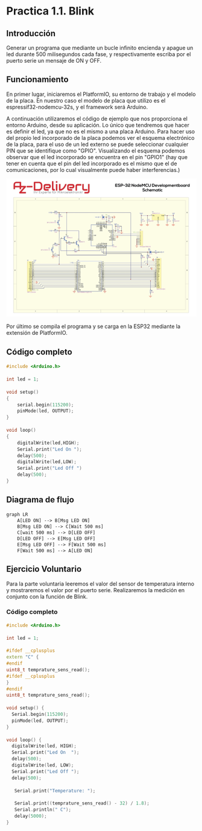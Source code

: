 # Practica 1.1. Blink

## **Introducción**
Generar un programa que mediante un bucle infinito encienda y apague un led durante 500 milisegundos cada fase, y respectivamente escriba por el puerto serie un mensaje de ON y OFF.

## **Funcionamiento**
En primer lugar, iniciaremos el PlatformIO, su entorno de trabajo y el modelo de la placa. En nuestro caso el modelo de placa que utilizo es el espressif32-nodemcu-32s, y el framework será Arduino.

A continuación utilizaremos el código de ejemplo que nos proporciona el entorno Arduino, desde su aplicación. Lo único que tendremos que hacer es definir el led, ya que no es el mismo a una placa Arduino. Para hacer uso del propio led incorporado de la placa podemos ver el esquema electrónico de la placa, para el uso de un led externo se puede seleccionar cualquier PIN que se identifique como "GPIO". Visualizando el esquema podemos observar que el led incorporado se encuentra en el pin "GPIO1" (hay que tener en cuenta que el pin del led incorporado es el mismo que el de comunicaciones, por lo cual visualmente puede haber interferencias.)

![](ESP-32_NodeMCU_Developmentboard_Schematic.png)

Por último se compila el programa y se carga en la ESP32 mediante la extensión de PlatformIO.
## **Código completo**
```cpp
#include <Arduino.h>

int led = 1;

void setup()
{
    serial.begin(115200);
    pinMode(led, OUTPUT);
}

void loop()
{
    digitalWrite(led,HIGH);
    Serial.print("Led On ");
    delay(500);
    digitalWrite(led,LOW);
    Serial.print("Led Off ")
    delay(500);
}
```
## **Diagrama de flujo**
```mermaid
graph LR
    A[LED ON] --> B[Msg LED ON]
    B[Msg LED ON] --> C[Wait 500 ms]
    C[wait 500 ms] --> D[LED OFF]
    D[LED OFF] --> E[Msg LED OFF]
    E[Msg LED OFF] --> F[Wait 500 ms]
    F[Wait 500 ms] --> A[LED ON]
```
## **Ejercicio Voluntario**
Para la parte voluntaria leeremos el valor del sensor de temperatura interno y mostraremos el valor por el puerto serie. Realizaremos la medición en conjunto con la función de Blink.

 ### **Código completo**
```cpp
#include <Arduino.h>

int led = 1;

#ifdef __cplusplus
extern "C" {
#endif
uint8_t temprature_sens_read();
#ifdef __cplusplus
}
#endif
uint8_t temprature_sens_read();

void setup() { 
  Serial.begin(115200);
  pinMode(led, OUTPUT);
}

void loop() {
  digitalWrite(led, HIGH);
  Serial.print("Led On  ");
  delay(500);
  digitalWrite(led, LOW);
  Serial.print("Led Off ");
  delay(500);

   Serial.print("Temperature: ");

   Serial.print((temprature_sens_read() - 32) / 1.8);
   Serial.println(" C");
   delay(5000);
}
```

